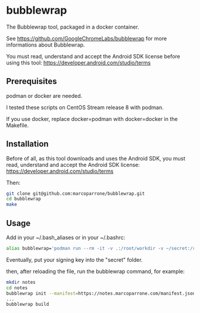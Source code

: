 # bubblewrap

The Bubblewrap tool, packaged in a docker container.

See https://github.com/GoogleChromeLabs/bubblewrap for more informations about Bubblewrap.

You must read, understand and accept the Android SDK license before using this tool: https://developer.android.com/studio/terms

## Prerequisites

podman or docker are needed.

I tested these scripts on CentOS Stream release 8 with podman.

If you use docker, replace docker=podman with docker=docker in the Makefile.

## Installation

Before of all, as this tool downloads and uses the Android SDK, you must read, understand and accept the Android SDK license: https://developer.android.com/studio/terms

Then:

```sh
git clone git@github.com:marcoparrone/bubblewrap.git
cd bubblewrap
make
```

## Usage

Add in your ~/.bash_aliases or in your ~/.bashrc:

```sh
alias bubblewrap='podman run --rm -it -v .:/root/workdir -v ~/secret:/root/secret -w /root/workdir marcoparrone/bubblewrap bubblewrap'
```

Eventually, put your signing key into the "secret" folder.

then, after reloading the file, run the bubblewrap command, for example:

```sh
mkdir notes
cd notes
bubblewrap init --manifest=https://notes.marcoparrone.com/manifest.json
...
bubblewrap build
```
